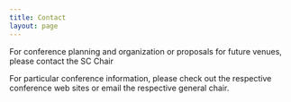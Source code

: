 ```yaml
---
title: Contact
layout: page
---
```

For conference planning and organization or proposals for future venues, please contact the SC Chair

For particular conference information, please check out the respective conference web sites or email the respective general chair.